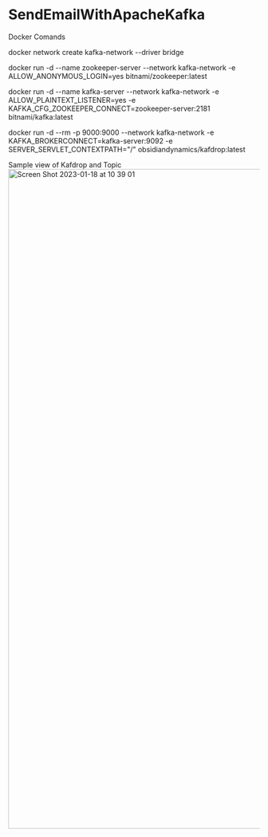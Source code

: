# SendEmailWithApacheKafka
Docker Comands

docker network create kafka-network --driver bridge

docker run -d --name zookeeper-server  --network kafka-network  -e ALLOW_ANONYMOUS_LOGIN=yes   bitnami/zookeeper:latest

docker run -d --name kafka-server   --network kafka-network   -e ALLOW_PLAINTEXT_LISTENER=yes  -e KAFKA_CFG_ZOOKEEPER_CONNECT=zookeeper-server:2181   bitnami/kafka:latest

docker run -d --rm -p 9000:9000   --network kafka-network   -e KAFKA_BROKERCONNECT=kafka-server:9092  -e SERVER_SERVLET_CONTEXTPATH="/"  obsidiandynamics/kafdrop:latest

Sample view of Kafdrop and Topic
<img width="1324" alt="Screen Shot 2023-01-18 at 10 39 01" src="https://user-images.githubusercontent.com/53566797/213111954-ca89a71f-9991-4279-82ac-60c2355ae458.png">

